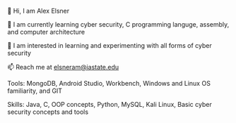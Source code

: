👋 Hi, I am Alex Elsner

🌱 I am currently learning cyber security, C programming languge, assembly, and computer architecture

👀 I am interested in learning and experimenting with all forms of cyber security

📫 Reach me at elsneram@iastate.edu

Tools: MongoDB, Android Studio, Workbench, Windows and Linux OS familiarity, and GIT

Skills: Java, C, OOP concepts, Python, MySQL, Kali Linux, Basic cyber security concepts and tools



<!--
**elsnera/elsnera** is a ✨ _special_ ✨ repository because its `README.md` (this file) appears on your GitHub profile.

Here are some ideas to get you started:

- 🔭 I’m currently working on ...
- 🌱 I’m currently learning ...
- 👯 I’m looking to collaborate on ...
- 🤔 I’m looking for help with ...
- 💬 Ask me about ...
.
- 😄 Pronouns: ...
- ⚡ Fun fact: ...
-->
